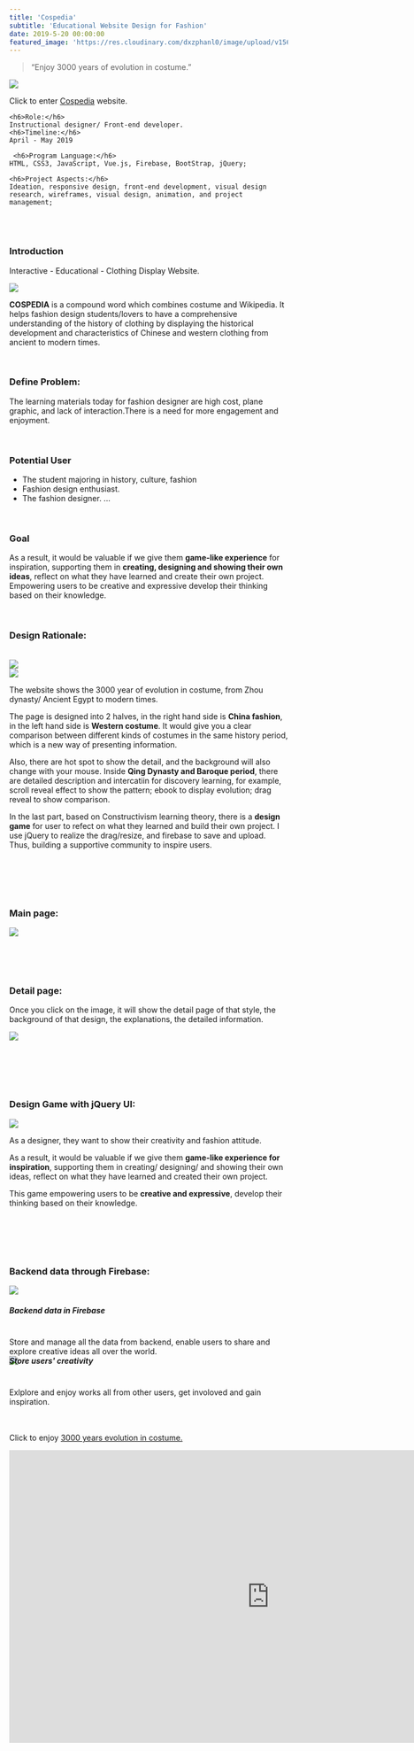 ```yaml
---
title: 'Cospedia'
subtitle: 'Educational Website Design for Fashion'
date: 2019-5-20 00:00:00
featured_image: 'https://res.cloudinary.com/dxzphanl0/image/upload/v1560136860/12344.jpg'
---
```

> “Enjoy 3000 years of evolution in costume.”

![](https://res.cloudinary.com/dxzphanl0/image/upload/v1560136860/12344.jpg)

Click to enter [Cospedia](https://lizhen-zhu.github.io/entry/coming-soon-v1.html) website.

<div class="row fit">
  <div class="col-sm-4 col-xs-12">

    <h6>Role:</h6>
    Instructional designer/ Front-end developer.
    <h6>Timeline:</h6>
    April - May 2019


  </div>
  <div class="col-sm-8 col-xs-12">


     <h6>Program Language:</h6>
    HTML, CSS3, JavaScript, Vue.js, Firebase, BootStrap, jQuery;

    <h6>Project Aspects:</h6>
    Ideation, responsive design, front-end development, visual design research, wireframes, visual design, animation, and project management;


  </div>
</div>

<br>
<br>



### Introduction


Interactive - Educational - Clothing Display Website.

<img src="https://res.cloudinary.com/dxzphanl0/image/upload/v1585422109/portfolio/cos/34.gif">

**COSPEDIA** is a compound word which combines costume and Wikipedia. It helps fashion design students/lovers to have a comprehensive understanding of the history of clothing by displaying the historical development and characteristics of Chinese and western clothing from ancient to modern times.


<br>

### Define Problem:

The learning materials today for fashion designer are high cost, plane graphic, and lack of interaction.There is a need for more engagement and enjoyment.

<br>


### Potential User
- The student majoring in history, culture, fashion
- Fashion design enthusiast.
- The fashion designer.
...

<br>

### Goal

As a result, it would be valuable if we give them **game-like experience** for inspiration, supporting them in **creating, designing and showing their own ideas**, reflect on what they have learned and create their own project. Empowering users to be creative and expressive develop their thinking based on their knowledge.

<br>

### Design Rationale:

<br>

<div class="row fit">
  <div class="col-sm-6 col-xs-12">
<img src="https://res.cloudinary.com/dxzphanl0/image/upload/v1585422113/portfolio/cos/33.gif">
</div>
  <div class="col-sm-6 col-xs-12">
<img src="https://res.cloudinary.com/dxzphanl0/image/upload/v1585422112/portfolio/cos/36.gif">
</div>
</div>


The website shows the 3000 year of evolution in costume, from Zhou dynasty/ Ancient Egypt to modern times.

The page is designed into 2 halves, in the right hand side is **China fashion**, in the left hand side is **Western costume**. It would give you a clear comparison between different kinds of costumes in the same history period, which is a new way of presenting information.

Also, there are hot spot to show the detail, and the background will also change with your mouse. Inside **Qing Dynasty and Baroque period**, there are detailed description and intercatiin for discovery learning, for example, scroll reveal effect to show the pattern; ebook to display evolution; drag reveal to show comparison.

In the last part, based on Constructivism learning theory, there is a **design game** for user to refect on what they learned and build their own project. I use jQuery to realize the drag/resize, and firebase to save and upload. Thus, building a supportive community to inspire users.


<br>
<br><br>
<br>


### Main page:

![](https://res.cloudinary.com/dxzphanl0/image/upload/v1585422104/portfolio/cos/9.jpg)


<br><br><br>

### Detail page:

Once you click on the image, it will show the detail page of that style, the background of that design, the explanations, the detailed information.

![](https://res.cloudinary.com/dxzphanl0/image/upload/v1585422112/portfolio/cos/5.jpg)

<br>
<br><br>
<br>

### Design Game with jQuery UI:

![](https://res.cloudinary.com/dxzphanl0/image/upload/v1585422112/portfolio/cos/6.gif)

As a designer, they want to show their creativity and fashion attitude.

As a result, it would be valuable if we give them **game-like experience for inspiration**, supporting them in creating/ designing/ and showing their own ideas, reflect on what they have learned and created their own project.

This game empowering users to be **creative and expressive**, develop their thinking based on their knowledge.




<br>
<br><br>
<br>

### Backend data through Firebase:
<div class="row fit">
  <div class="col-sm-6 col-xs-12">
    <img src="https://res.cloudinary.com/dxzphanl0/image/upload/v1585422104/portfolio/cos/7.png">

<h5 style="margin-left:0"> Backend data in Firebase </h5>

<br>
    Store and manage all the data from backend, enable users to share and explore creative ideas all over the world.

  </div>
  <div class="col-sm-6 col-xs-12">
    <img src="https://res.cloudinary.com/dxzphanl0/image/upload/v1585422104/portfolio/cos/8.jpg">

<h5 style="margin-left:0;margin-top:-16px;"> Store users' creativity </h5>
   <br>
    Exlplore and enjoy works all from other users, get involoved and gain inspiration.

  </div>

</div>
<br>
<br>


Click to enjoy [3000 years evolution in costume.](https://lizhen-zhu.github.io/entry/coming-soon-v1.html)

<iframe width="940" height="529" src="https://www.youtube.com/embed/FG3cZHZI1zY" frameborder="0" allow="accelerometer; autoplay; encrypted-media; gyroscope; picture-in-picture" allowfullscreen></iframe>
